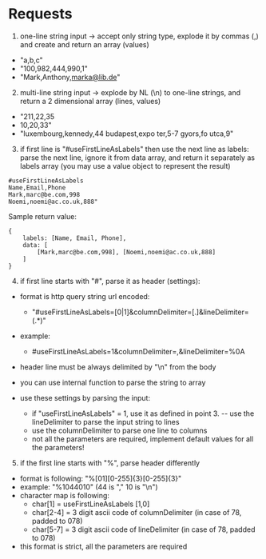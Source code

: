 Requests
==
1. one-line string input -> accept only string type, explode it by commas (,) and create and return an array (values)
 - "a,b,c"
 - "100,982,444,990,1"
 - "Mark,Anthony,marka@lib.de"

2. multi-line string input -> explode by NL (\n) to one-line strings, and return a 2 dimensional array (lines, values)
 - "211,22,35
 - 10,20,33"
 - "luxembourg,kennedy,44 budapest,expo ter,5-7 gyors,fo utca,9"
3. if first line is "#useFirstLineAsLabels" then use the next line as labels:
 parse the next line, ignore it from data array, and return it separately as labels array (you may use a value object to represent the result)
```
#useFirstLineAsLabels
Name,Email,Phone
Mark,marc@be.com,998
Noemi,noemi@ac.co.uk,888"
```
Sample return value:
```
{
    labels: [Name, Email, Phone],
    data: [
        [Mark,marc@be.com,998], [Noemi,noemi@ac.co.uk,888]
    ]
}
```
4. if first line starts with "#", parse it as header (settings):
 - format is http query string url encoded:
    - "#useFirstLineAsLabels=[0|1]&columnDelimiter=[.]&lineDelimiter=(.*)"
 - example:
    - \#useFirstLineAsLabels=1&columnDelimiter=,&lineDelimiter=%0A

 - header line must be always delimited by "\n" from the body
 - you can use internal function to parse the string to array
 - use these settings by parsing the input:
    - if "useFirstLineAsLabels" = 1, use it as defined in point 3. -- use the lineDelimiter to parse the input string to lines
    - use the columnDelimiter to parse one line to columns
    - not all the parameters are required, implement default values for all the parameters!
5. if the first line starts with "%", parse header differently
 - format is following: "%[01][0-255]{3}[0-255]{3}"
 - example: "%1044010" (44 is "," 10 is "\n")
 - character map is following:
    - char[1] = useFirstLineAsLabels [1,0]
    - char[2-4] = 3 digit ascii code of columnDelimiter (in case of 78, padded to 078)
    - char[5-7] = 3 digit ascii code of lineDelimiter (in case of 78, padded to 078)
 - this format is strict, all the parameters are required